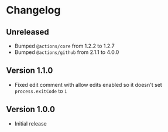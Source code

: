 # Changelog

## Unreleased

- Bumped `@actions/core` from 1.2.2 to 1.2.7
- Bumped `@actions/github` from 2.1.1 to 4.0.0

## Version 1.1.0

- Fixed edit comment with allow edits enabled so it doesn't set `process.exitCode` to `1`

## Version 1.0.0

- Initial release
